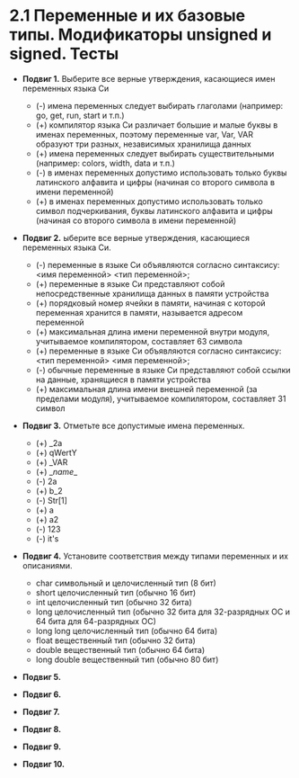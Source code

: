 # 2.1 Переменные и их базовые типы. Модификаторы unsigned и signed. Тесты

* **Подвиг 1.** Выберите все верные утверждения, касающиеся имен переменных языка Си
  * (-) имена переменных следует выбирать глаголами (например: go, get, run, start и т.п.)
  * (+) компилятор языка Си различает большие и малые буквы в именах переменных, поэтому переменные var, Var, VAR образуют три разных, независимых хранилища данных
  * (+) имена переменных следует выбирать существительными (например: colors, width, data и т.п.)
  * (-) в именах переменных допустимо использовать только буквы латинского алфавита и цифры (начиная со второго символа в имени переменной)
  * (+) в именах переменных допустимо использовать только символ подчеркивания, буквы латинского алфавита и цифры (начиная со второго символа в имени переменной)

* **Подвиг 2.** ыберите все верные утверждения, касающиеся переменных языка Си.
  * (-) переменные в языке Си объявляются согласно синтаксису: <имя переменной> <тип переменной>;
  * (+) переменные в языке Си представляют собой непосредственные хранилища данных в памяти устройства
  * (+) порядковый номер ячейки в памяти, начиная с которой переменная хранится в памяти, называется адресом переменной
  * (+) максимальная длина имени переменной внутри модуля, учитываемое компилятором, составляет 63 символа
  * (+) переменные в языке Си объявляются согласно синтаксису: <тип переменной> <имя переменной>;
  * (-) обычные переменные в языке Си представляют собой ссылки на данные, хранящиеся в памяти устройства
  * (+) максимальная длина имени внешней переменной (за пределами модуля), учитываемое компилятором, составляет 31 символ

* **Подвиг 3.** Отметьте все допустимые имена переменных.
  * (+) _2a
  * (+) qWertY
  * (+) _VAR
  * (+) \__name__
  * (-) 2a
  * (+) b_2
  * (-) Str[1]
  * (+) a
  * (+) a2
  * (-) 123
  * (-) it's

* **Подвиг 4.** Установите соответствия между типами переменных и их описаниями.
  * char            символьный и целочисленный тип (8 бит)
  * short           целочисленный тип (обычно 16 бит)
  * int             целочисленный тип (обычно 32 бита)
  * long            целочисленный тип (обычно 32 бита для 32-разрядных ОС и 64 бита для 64-разрядных ОС)
  * long long       целочисленный тип (обычно 64 бита)
  * float           вещественный тип (обычно 32 бита)
  * double          вещественный тип (обычно 64 бита)
  * long double     вещественный тип (обычно 80 бит)

* **Подвиг 5.** 

* **Подвиг 6.** 

* **Подвиг 7.** 

* **Подвиг 8.** 

* **Подвиг 9.** 

* **Подвиг 10.** 

